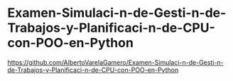# Examen-Simulaci-n-de-Gesti-n-de-Trabajos-y-Planificaci-n-de-CPU-con-POO-en-Python

https://github.com/AlbertoVarelaGamero/Examen-Simulaci-n-de-Gesti-n-de-Trabajos-y-Planificaci-n-de-CPU-con-POO-en-Python
